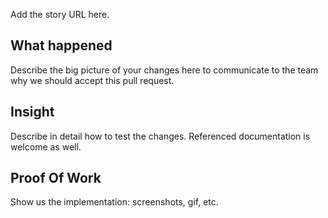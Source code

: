 Add the story URL here.

## What happened

Describe the big picture of your changes here to communicate to the team why we should accept this pull request.

## Insight

Describe in detail how to test the changes. Referenced documentation is welcome as well.

## Proof Of Work

Show us the implementation: screenshots, gif, etc.
